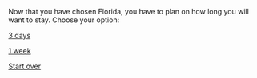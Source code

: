 Now that you have chosen Florida, you have to plan on how long you will want to stay. Choose your option:

[3 days](../3-days/amusement-park.md)

[1 week](Florida/visiting-time.md/restaurants.md])

[Start over](../home.md)